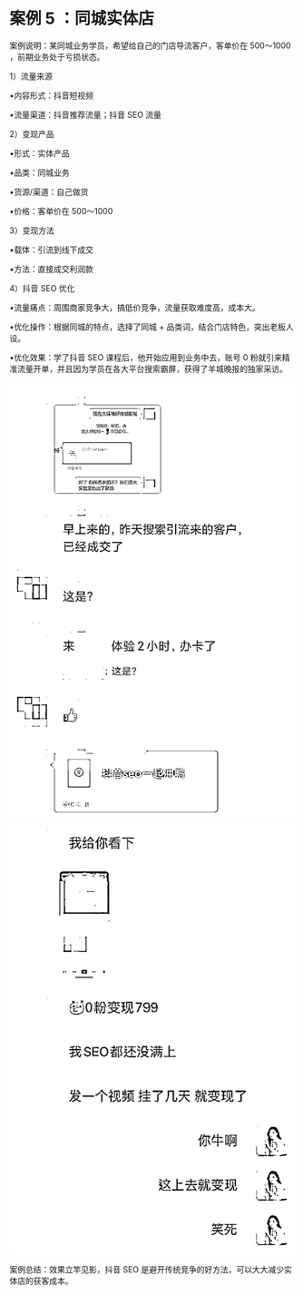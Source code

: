 # 案例 5 ：同城实体店

案例说明：某同城业务学员，希望给自己的门店导流客户，客单价在 500～1000 ，前期业务处于亏损状态。

1）流量来源

•内容形式：抖音短视频

•流量渠道：抖音推荐流量；抖音 SEO 流量

2）变现产品

•形式：实体产品

•品类：同城业务

•货源/渠道：自己做货

•价格：客单价在 500～1000

3）变现方法

•载体：引流到线下成交

•方法：直接成交利润款

4）抖音 SEO 优化

•流量痛点：周围商家竞争大，搞低价竞争，流量获取难度高，成本大。

•优化操作：根据同城的特点，选择了同城 + 品类词，结合门店特色，突出老板人设。

•优化效果：学了抖音 SEO 课程后，他开始应用到业务中去，账号 0 粉就引来精准流量开单，并且因为学员在各大平台搜索霸屏，获得了羊城晚报的独家采访。

![](img/bce719d117045abe3e71d90a9ecec6b5.png)

![](img/e157f7495ba253ef67b1d9792b3bdd58.png)

案例总结：效果立竿见影，抖音 SEO 是避开传统竞争的好方法，可以大大减少实体店的获客成本。